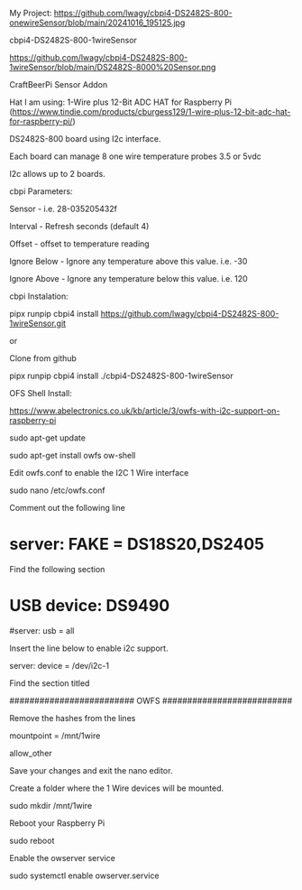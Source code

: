My Project: https://github.com/lwagy/cbpi4-DS2482S-800-onewireSensor/blob/main/20241016_195125.jpg

cbpi4-DS2482S-800-1wireSensor

https://github.com/lwagy/cbpi4-DS2482S-800-1wireSensor/blob/main/DS2482S-8000%20Sensor.png

CraftBeerPi Sensor Addon

Hat I am using: 1-Wire plus 12-Bit ADC HAT for Raspberry Pi (https://www.tindie.com/products/cburgess129/1-wire-plus-12-bit-adc-hat-for-raspberry-pi/)


DS2482S-800 board using I2c interface.

Each board can manage 8 one wire temperature probes 3.5 or 5vdc

I2c allows up to 2 boards.

cbpi Parameters:

Sensor - i.e. 28-035205432f

Interval - Refresh seconds (default 4)

Offset - offset to temperature reading

Ignore Below - Ignore any temperature above  this value. i.e. -30

Ignore Above - Ignore any temperature below  this value. i.e. 120

cbpi Instalation:

pipx runpip cbpi4 install https://github.com/lwagy/cbpi4-DS2482S-800-1wireSensor.git

or

Clone from github

pipx runpip cbpi4 install ./cbpi4-DS2482S-800-1wireSensor



OFS Shell Install:

https://www.abelectronics.co.uk/kb/article/3/owfs-with-i2c-support-on-raspberry-pi

sudo apt-get update

sudo apt-get install owfs ow-shell

Edit owfs.conf to enable the I2C 1 Wire interface

sudo nano /etc/owfs.conf

Comment out the following line

# server: FAKE = DS18S20,DS2405

Find the following section

# USB device: DS9490

#server: usb = all

Insert the line below to enable i2c support. 

server: device = /dev/i2c-1

Find the section titled

######################### OWFS ##########################

Remove the hashes from the lines

mountpoint = /mnt/1wire

allow_other

Save your changes and exit the nano editor.

Create a folder where the 1 Wire devices will be mounted.

sudo mkdir /mnt/1wire

Reboot your Raspberry Pi

sudo reboot

Enable the owserver service

sudo systemctl enable owserver.service

